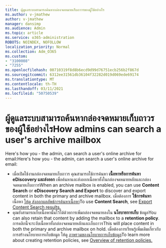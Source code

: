 ```yaml
---
title: ผู้ดูแลระบบสามารถค้นหากล่องจดหมายเก็บถาวรของผู้ใช้อย่างไร
ms.author: v-jmathew
author: v-jmathew
manager: dansimp
ms.audience: Admin
ms.topic: article
ms.service: o365-administration
ROBOTS: NOINDEX, NOFOLLOW
localization_priority: Normal
ms.collection: Adm_O365
ms.custom:
- "3100008"
- "7255"
ms.openlocfilehash: 00710319f8d8b6ecd9d99d76751ecb256b2f867d
ms.sourcegitcommit: 6312ee31561db36104f32282d019d069ede69174
ms.translationtype: MT
ms.contentlocale: th-TH
ms.lasthandoff: 03/11/2021
ms.locfileid: "50750539"
---
```

# <a name="how-admins-can-search-a-users-archive-mailbox"></a><span data-ttu-id="fee79-102">ผู้ดูแลระบบสามารถค้นหากล่องจดหมายเก็บถาวรของผู้ใช้อย่างไร</span><span class="sxs-lookup"><span data-stu-id="fee79-102">How admins can search a user's archive mailbox</span></span>

<span data-ttu-id="fee79-103">Here's how you - the admin, can search a user's online archive for email:</span><span class="sxs-lookup"><span data-stu-id="fee79-103">Here's how you - the admin, can search a user's online archive for email:</span></span>

* <span data-ttu-id="fee79-104">เมื่อเปิดใช้งานกล่องจดหมายเก็บถาวร คุณสามารถใช้การค้นหา **เนื้อหาหรือการค้นหา** **eDiscovery และส่งออก** เพื่อค้นหาและส่งออกเนื้อหาทั้งในกล่องจดหมายหลักและกล่องจดหมายเก็บถาวร</span><span class="sxs-lookup"><span data-stu-id="fee79-104">When an archive mailbox is enabled, you can use **Content Search** or **eDiscovery Search and Export** to discover and export content in both the primary and archive mailbox.</span></span> <span data-ttu-id="fee79-105">เมื่อต้องการ **ใช้การค้นหา** เนื้อหา [ให้ดู ส่งออกผลลัพธ์การค้นหาเนื้อหา](https://docs.microsoft.com/office365/securitycompliance/export-search-results)</span><span class="sxs-lookup"><span data-stu-id="fee79-105">To use **Content Search**, see [Export Content Search results.](https://docs.microsoft.com/office365/securitycompliance/export-search-results)</span></span>
* <span data-ttu-id="fee79-106">คุณยังสามารถเก็บเนื้อหานั้นไว้ได้ด้วยการเพิ่มกล่องจดหมายลงใน **นโยบายการเก็บ** ข้อมูล</span><span class="sxs-lookup"><span data-stu-id="fee79-106">You can also retain that content by adding the mailbox to a **retention policy**.</span></span> <span data-ttu-id="fee79-107">การคลิกนี้จะระงับเนื้อหาทั้งกล่องจดหมายหลักและเก็บถาวร</span><span class="sxs-lookup"><span data-stu-id="fee79-107">This will place content in both the primary and archive mailbox on hold.</span></span> <span data-ttu-id="fee79-108">เมื่อต้องการเรียนรู้เพิ่มเติมเกี่ยวกับการสร้างนโยบายการเก็บข้อมูล ให้ดู [ภาพรวมของนโยบายการเก็บข้อมูล](https://docs.microsoft.com/office365/securitycompliance/retention-policies)</span><span class="sxs-lookup"><span data-stu-id="fee79-108">To learn more about creating retention policies, see [Overview of retention policies.](https://docs.microsoft.com/office365/securitycompliance/retention-policies)</span></span>
